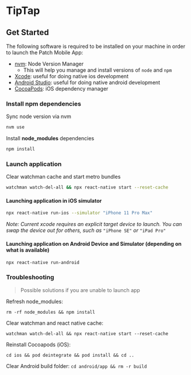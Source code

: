 # TipTap
## Get Started

The following software is required to be installed on your machine in order to launch the Patch Mobile App:

- [nvm](https://github.com/nvm-sh/nvm): Node Version Manager
  - This will help you manage and install versions of `node` and `npm`
- [Xcode](https://apps.apple.com/us/app/xcode/id497799835?mt=12): useful for doing native ios development
- [Android Studio](https://developer.android.com/studio): useful for doing native android development
- [CocoaPods](https://cocoapods.org/): iOS dependency manager

### Install npm dependencies

Sync node version via nvm

```bash
nvm use
```

Install **node_modules** dependencies

```bash
npm install
```

### Launch application

Clear watchman cache and start metro bundles

```bash
watchman watch-del-all && npx react-native start --reset-cache
```

#### Launching application in iOS simulator

```bash
npx react-native run-ios --simulator "iPhone 11 Pro Max"
```

_Note: Current xcode requires an explicit target device to launch. You can swap the device out for others, such as_ `"iPhone SE"` _or_ `"iPad Pro"`

#### Launching application on Android Device and Simulator (depending on what is available)

```bash
npx react-native run-android
```
### Troubleshooting

> Possible solutions if you are unable to launch app

Refresh node_modules:

`rm -rf node_modules && npm install`

Clear watchman and react native cache:

`watchman watch-del-all && npx react-native start --reset-cache`

Reinstall Cocoapods (iOS):

`cd ios && pod deintegrate && pod install && cd ..`

Clear Android build folder:
`cd android/app && rm -r build`